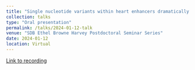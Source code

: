 ```yaml
---
title: "Single nucleotide variants within heart enhancers dramatically increase binding affinity and disrupt heart development"
collection: talks
type: "Oral presentation"
permalink: /talks/2024-01-12-talk
venue: "SDB Ethel Browne Harvey Postdoctoral Seminar Series"
date: 2024-01-12
location: Virtual
---
```


[Link to recording](https://youtu.be/vXqyIPsQV10?t=28m17s)
